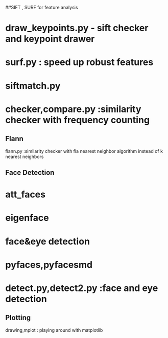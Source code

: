 ##SIFT , SURF for feature analysis
 # draw_keypoints.py - sift checker and keypoint drawer
 # surf.py : speed up robust features 
 # siftmatch.py 
 # checker,compare.py :similarity checker with frequency counting 

## Flann

flann.py :similarity checker with fla nearest neighbor algorithm instead of k nearest neighbors 

## Face Detection 
 # att_faces
 # eigenface
 # face&eye detection
 # pyfaces,pyfacesmd
 # detect.py,detect2.py :face and eye  detection 

## Plotting
drawing,mplot : playing around with matplotlib


